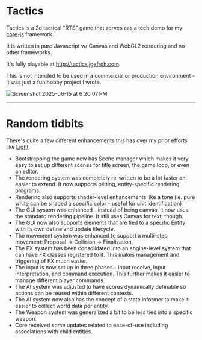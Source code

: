 # Tactics

Tactics is a 2d tactical "RTS" game that serves aas a tech demo for my [core-js](https://github.com/jgefroh/core-js) framework.

It is written in pure Javascript w/ Canvas and WebGL2 rendering and no other frameworks.

It's fully playable at http://tactics.jgefroh.com.

This is not intended to be used in a commercial or production environment - it was just a fun hobby project I wrote.

![Screenshot 2025-06-15 at 6 20 07 PM](https://github.com/user-attachments/assets/a3337448-8f27-44d7-9f2f-a3cca062d66d)


---

# Random tidbits

There's quite a few different enhancements this has over my prior efforts like [Light](https://github.com/jgefroh/core-light).

* Bootstrapping the game now has Scene manager which makes it very easy to set up different scenes for title screen, the game loop, or even an editor.
* The rendering system was completely re-written to be a lot faster an easier to extend. It now supports blitting, entity-specific rendering programs.
* Rendering also supports shader-level enhancements like a tone (ie. pure white can be shaded a specific color - useful for unit identification)
* The GUI system was enhanced - instead of being canvas, it now uses the standard rendering pipeline. It still uses Canvas for text, though.
* The GUI now also supports elements that are tied to a specific Entity with its own define and update lifecycle.
* The movement system was enhanced to support a multi-step movement: Proposal -> Collision -> Finalization.
* The FX system has been consolidated into an engine-level system that can have FX classes registered to it. This makes management and triggering of FX much easier.
* The input is now set up in three phases - input receive, input interpretation, and command execution. This further makes it easier to manage different player commands.
* The AI system was adjusted to have scores dynamically definable so actions can be reused within different contexts.
* The AI system now also has the concept of a state informer to make it easier to collect world data per entity.
* The Weapon system was generalized a bit to be less tied into a specific weapon.
* Core received some updates related to ease-of-use including associations with child entities.
